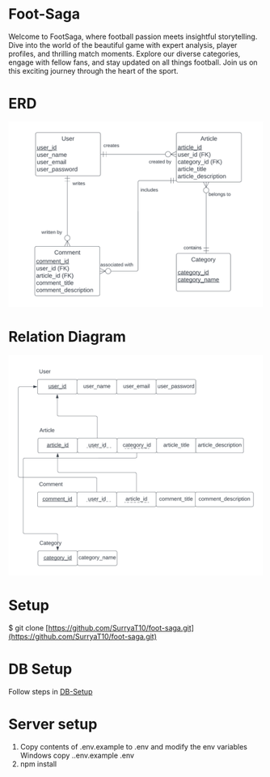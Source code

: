 # Foot-Saga
<p>Welcome to FootSaga, where football passion meets insightful storytelling. Dive into the world of the beautiful game with expert analysis, player profiles, and thrilling match moments. Explore our diverse categories, engage with fellow fans, and stay updated on all things football. Join us on this exciting journey through the heart of the sport.</p>

# ERD
![ERD for Foot-Blogger!](/Design/ERD.png)

# Relation Diagram
![Relation for Foot-Blogger!](/Design/Relation.png)

# Setup
$ git clone [https://github.com/SurryaT10/foot-saga.git](https://github.com/SurryaT10/foot-saga.git)

# DB Setup
Follow steps in [DB-Setup](/Design/Database_Setup.txt)

# Server setup
1. Copy contents of .env.example to .env and modify the env variables
    Windows
        copy .\.env.example .env
2. npm install
